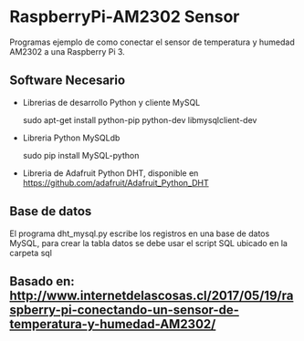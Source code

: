 # RaspberryPi-AM2302 Sensor
Programas ejemplo de como conectar el sensor de temperatura y humedad AM2302 a una Raspberry Pi 3.

## Software Necesario
- Librerias de desarrollo Python y cliente MySQL

  sudo apt-get install python-pip python-dev libmysqlclient-dev

- Libreria Python MySQLdb

  sudo pip install MySQL-python

- Libreria de Adafruit Python DHT, disponible en https://github.com/adafruit/Adafruit_Python_DHT



## Base de datos
El programa dht_mysql.py escribe los registros en una base de datos MySQL, para crear la tabla datos se debe usar el script SQL ubicado en la carpeta sql


## Basado en: http://www.internetdelascosas.cl/2017/05/19/raspberry-pi-conectando-un-sensor-de-temperatura-y-humedad-AM2302/


